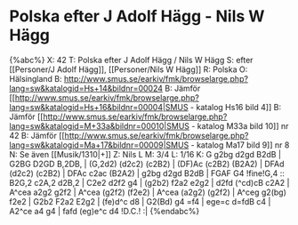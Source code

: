 # Polska efter J Adolf Hägg - Nils W Hägg

{%abc%}
X: 42
T: Polska efter J Adolf Hägg / Nils W Hägg
S: efter [[Personer/J Adolf Hägg]], [[Personer/Nils W Hägg]]
R: Polska
O: Hälsingland
B: http://www.smus.se/earkiv/fmk/browselarge.php?lang=sw&katalogid=Hs+14&bildnr=00024
B: Jämför [[http://www.smus.se/earkiv/fmk/browselarge.php?lang=sw&katalogid=Hs+16&bildnr=00004|SMUS - katalog Hs16 bild 4]]
B: Jämför [[http://www.smus.se/earkiv/fmk/browselarge.php?lang=sw&katalogid=M+33a&bildnr=00010|SMUS - katalog M33a bild 10]] nr 42
B: Jämför [[http://www.smus.se/earkiv/fmk/browselarge.php?lang=sw&katalogid=Ma+17&bildnr=00009|SMUS - katalog Ma17 bild 9]] nr 8
N: Se även [[Musik/1310|+]]
Z: Nils L
M: 3/4
L: 1/16
K: G
g2bg d2gd B2dB | G2BG D2GD B,2DB, | (G,2d2) (d2c2) (c2B2) | (DF)Ac (c2B2) (B2A2) |
DFAd (d2c2) (c2B2) | DFAc c2ac (B2A2) | g2bg d2gd B2dB | FGAF G4 !fine!G,4 ::
B2G,2 c2A,2 d2B,2 | C2e2 d2f2 g4 | (g2b2) f2a2 e2g2 | d2fd (^cd)cB c2A2 |
A^cea a2g2 g2f2 | A^cea (g2f2) (f2e2) | A^cea (a2g2) (g2f2) | A^ceg g2(bg) f2e2 |
G2b2 F2a2 E2g2 | (fe)d^c d8 | G2(Bd) g4 =f4 | ege=c d=fdB c4 |
A2^ce a4 g4 | fafd (eg)e^c d4 !D.C.! :|
{%endabc%}
